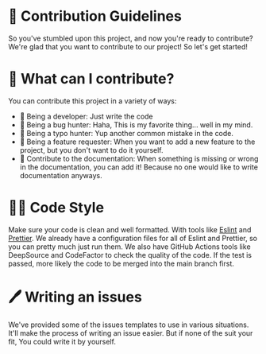 # 💌 Contribution Guidelines

So you've stumbled upon this project, and now you're ready to contribute?
We're glad that you want to contribute to our project! So let's get started!

# 📝 What can I contribute?

You can contribute this project in a variety of ways:

- 📝 Being a developer: Just write the code
- 📝 Being a bug hunter: Haha, This is my favorite thing... well in my mind.
- 📝 Being a typo hunter: Yup another common mistake in the code.
- 📝 Being a feature requester: When you want to add a new feature to the project, but you don't want to do it yourself.
- 💌 Contribute to the documentation: When something is missing or wrong in the documentation, you can add it! Because no
  one would like to write documentation anyways.

# 👱‍♀ Code Style

Make sure your code is clean and well formatted. With tools like [Eslint](https://eslint.org/)
and [Prettier](https://prettier.io/).
We already have a configuration files for all of Eslint and Prettier, so you can pretty much just run them.
We also have GitHub Actions tools like DeepSource and CodeFactor to check the quality of the code. If the test is
passed, more likely the code to be
merged into the main branch first.

# 🖊 Writing an issues

We've provided some of the issues templates to use in various situations.
It'll make the process of writing an issue easier. But if none of the suit your fit,
You could write it by yourself.